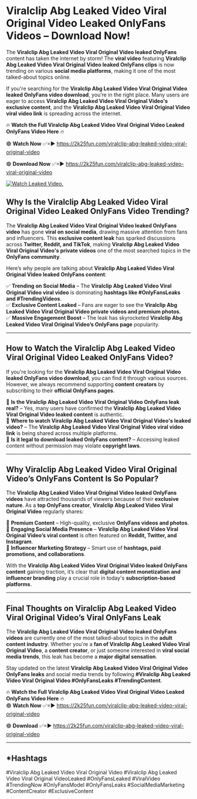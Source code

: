 # Viralclip Abg Leaked Video Viral Original Video Leaked OnlyFans Videos – Download Now!

The **Viralclip Abg Leaked Video Viral Original Video leaked OnlyFans** content has taken the internet by storm! The **viral video** featuring **Viralclip Abg Leaked Video Viral Original Video leaked OnlyFans clips** is now trending on various **social media platforms**, making it one of the most talked-about topics online.  

If you're searching for the **Viralclip Abg Leaked Video Viral Original Video leaked OnlyFans video download**, you’re in the right place. Many users are eager to access **Viralclip Abg Leaked Video Viral Original Video's exclusive content**, and the **Viralclip Abg Leaked Video Viral Original Video viral video link** is spreading across the internet.  

🔥 **Watch the Full Viralclip Abg Leaked Video Viral Original Video Leaked OnlyFans Video Here** 🔥  

🟢 **Watch Now** ✅=► https://2k25fun.com/viralclip-abg-leaked-video-viral-original-video

🟢 **Download Now** ✅=► https://2k25fun.com/viralclip-abg-leaked-video-viral-original-video

[![Watch Leaked Video.](https://miro.medium.com/v2/resize:fit:828/format:webp/1*cilzJN44JGOrTw9NJCrNHA.gif "Watch Leaked Video")](https://2k25fun.com/viralclip-abg-leaked-video-viral-original-video)

## **Why Is the Viralclip Abg Leaked Video Viral Original Video Leaked OnlyFans Video Trending?**  

The **Viralclip Abg Leaked Video Viral Original Video leaked OnlyFans video** has gone **viral on social media**, drawing massive attention from fans and influencers. This **exclusive content leak** has sparked discussions across **Twitter, Reddit, and TikTok**, making **Viralclip Abg Leaked Video Viral Original Video's private videos** one of the most searched topics in the **OnlyFans community**.  

Here’s why people are talking about **Viralclip Abg Leaked Video Viral Original Video leaked OnlyFans content**:  

✅ **Trending on Social Media** – The **Viralclip Abg Leaked Video Viral Original Video viral video** is dominating **hashtags like #OnlyFansLeaks and #TrendingVideos**.  
✅ **Exclusive Content Leaked** – Fans are eager to see the **Viralclip Abg Leaked Video Viral Original Video private videos and premium photos**.  
✅ **Massive Engagement Boost** – The leak has skyrocketed **Viralclip Abg Leaked Video Viral Original Video’s OnlyFans page** popularity.  

---

## **How to Watch the Viralclip Abg Leaked Video Viral Original Video Leaked OnlyFans Video?**  

If you're looking for the **Viralclip Abg Leaked Video Viral Original Video leaked OnlyFans video download**, you can find it through various sources. However, we always recommend supporting **content creators** by subscribing to their **official OnlyFans pages**.  

🔹 **Is the Viralclip Abg Leaked Video Viral Original Video OnlyFans leak real?** – Yes, many users have confirmed the **Viralclip Abg Leaked Video Viral Original Video leaked content** is authentic.  
🔹 **Where to watch Viralclip Abg Leaked Video Viral Original Video's leaked video?** – The **Viralclip Abg Leaked Video Viral Original Video viral video link** is being shared across multiple platforms.  
🔹 **Is it legal to download leaked OnlyFans content?** – Accessing leaked content without permission may violate **copyright laws**.  

---

## **Why Viralclip Abg Leaked Video Viral Original Video’s OnlyFans Content Is So Popular?**  

The **Viralclip Abg Leaked Video Viral Original Video leaked OnlyFans videos** have attracted thousands of viewers because of their **exclusive nature**. As a **top OnlyFans creator**, **Viralclip Abg Leaked Video Viral Original Video** regularly shares:  

📌 **Premium Content** – High-quality, exclusive **OnlyFans videos and photos**.  
📌 **Engaging Social Media Presence** – **Viralclip Abg Leaked Video Viral Original Video’s viral content** is often featured on **Reddit, Twitter, and Instagram**.  
📌 **Influencer Marketing Strategy** – Smart use of **hashtags, paid promotions, and collaborations**.  

With the **Viralclip Abg Leaked Video Viral Original Video leaked OnlyFans content** gaining traction, it’s clear that **digital content monetization and influencer branding** play a crucial role in today's **subscription-based platforms**.  

---

## **Final Thoughts on Viralclip Abg Leaked Video Viral Original Video’s Viral OnlyFans Leak**  

The **Viralclip Abg Leaked Video Viral Original Video leaked OnlyFans videos** are currently one of the most talked-about topics in the **adult content industry**. Whether you're a **fan of Viralclip Abg Leaked Video Viral Original Video**, a **content creator**, or just someone interested in **viral social media trends**, this leak has become a **major digital sensation**.  

Stay updated on the latest **Viralclip Abg Leaked Video Viral Original Video OnlyFans leaks** and social media trends by following **#Viralclip Abg Leaked Video Viral Original Video #OnlyFansLeaks #TrendingContent**.  

🔥 **Watch the Full Viralclip Abg Leaked Video Viral Original Video Leaked OnlyFans Video Here** 🔥  
🟢 **Watch Now** ✅=► https://2k25fun.com/viralclip-abg-leaked-video-viral-original-video

🟢 **Download** ✅=► https://2k25fun.com/viralclip-abg-leaked-video-viral-original-video

---

## *Hashtags
#Viralclip Abg Leaked Video Viral Original Video #Viralclip Abg Leaked Video Viral Original VideoLeaked #OnlyFansLeaked #ViralVideo #TrendingNow #OnlyFansModel #OnlyFansLeaks #SocialMediaMarketing #ContentCreator #ExclusiveContent  